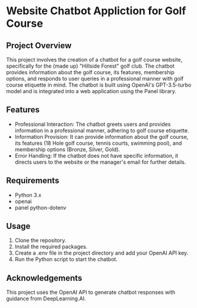 # Website Chatbot Appliction for Golf Course 

## Project Overview

This project involves the creation of a chatbot for a golf course website, specifically for the (made up) "Hillside Forest" golf club. The chatbot provides information about the golf course, its features, membership options, and responds to user queries in a professional manner with golf course etiquette in mind. The chatbot is built using OpenAI's GPT-3.5-turbo model and is integrated into a web application using the Panel library.

## Features

- Professional Interaction: The chatbot greets users and provides information in a professional manner, adhering to golf course etiquette.
- Information Provision: It can provide information about the golf course, its features (18 Hole golf course, tennis courts, swimming pool), and membership options (Bronze, Silver, Gold).
- Error Handling: If the chatbot does not have specific information, it directs users to the website or the manager's email for further details.

## Requirements

- Python 3.x
- openai
- panel
 python-dotenv

## Usage 

1. Clone the repository.
2. Install the required packages.
3. Create a .env file in the project directory and add your OpenAI API key.
4. Run the Python script to start the chatbot.

## Acknowledgements

This project uses the OpenAI API to generate chatbot responses with guidance from DeepLearning.AI.
